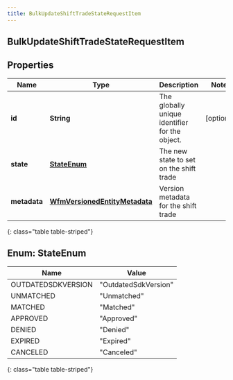 ```yaml
---
title: BulkUpdateShiftTradeStateRequestItem
---
```


## BulkUpdateShiftTradeStateRequestItem

## Properties

| Name         | Type                                                                                 | Description                                    | Notes      |
| ------------ | ------------------------------------------------------------------------------------ | ---------------------------------------------- | ---------- |
| **id**       | <!----><!---->**String**<!---->                                                      | The globally unique identifier for the object. | [optional] |
| **state**    | [**StateEnum**](#StateEnum)<!---->                                                   | The new state to set on the shift trade        |            |
| **metadata** | <!----><!---->[**WfmVersionedEntityMetadata**](WfmVersionedEntityMetadata.md)<!----> | Version metadata for the shift trade           |            |

{: class="table table-striped"}

<a name="StateEnum"></a>

## Enum: StateEnum

| Name               | Value                          |
| ------------------ | ------------------------------ |
| OUTDATEDSDKVERSION | &quot;OutdatedSdkVersion&quot; |
| UNMATCHED          | &quot;Unmatched&quot;          |
| MATCHED            | &quot;Matched&quot;            |
| APPROVED           | &quot;Approved&quot;           |
| DENIED             | &quot;Denied&quot;             |
| EXPIRED            | &quot;Expired&quot;            |
| CANCELED           | &quot;Canceled&quot;           |

{: class="table table-striped"}
